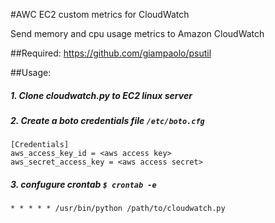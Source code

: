 #AWC EC2 custom metrics for CloudWatch

Send memory and cpu usage metrics to Amazon CloudWatch

##Required:
https://github.com/giampaolo/psutil

##Usage:
##### 1. Clone cloudwatch.py to EC2 linux server

##### 2. Create a boto credentials file `/etc/boto.cfg`
```
[Credentials]
aws_access_key_id = <aws access key>
aws_secret_access_key = <aws access secret>
```
##### 3. confugure crontab `$ crontab -e`
```
* * * * * /usr/bin/python /path/to/cloudwatch.py
```